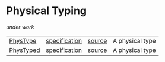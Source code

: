 Physical Typing
=====
_under work_

|   |   |   |   |
|:--|:-:|:-:|:--|
|[PhysType](phtpe/src/main/scala/feh/phtpe/PhysType.scala)|[specification](phtpe/test-reports/feh.phtpe.PhysTypeSpec.md)|[source](phtpe/src/test/scala/feh/phtpe/PhysTypeSpec.scala)|A physical type|
|[PhysTyped](phtpe/src/main/scala/feh/phtpe/PhysTyped.scala)|[specification](phtpe/test-reports/feh.phtpe.PhysTypedSpec.md)|[source](phtpe/src/test/scala/feh/phtpe/PhysTypedSpec.scala)|A physical type|
